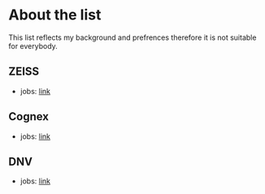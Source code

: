 # About the list

This list reflects my background and prefrences therefore it is not suitable for everybody.

## ZEISS

- jobs: [link](https://www.zeiss.de/corporate/karriere/stellenangebote-und-bewerbung.html?jr=1400#filter-0)

## Cognex

- jobs: [link](https://cognex.wd1.myworkdayjobs.com/en-US/External_Career_Site?locations=073826cf9ecf0101a0c5ec5b9ba00000&locations=073826cf9ecf0101a0cb6608b7000000&locations=073826cf9ecf0101a0cc96610ec60000&locations=073826cf9ecf0101a0cc61e5ce220000&locations=073826cf9ecf0101a0c5e2b91ed50000)

## DNV

- jobs: [link](https://jobs.dnv.com/job-search?country%5B0%5D=Germany)